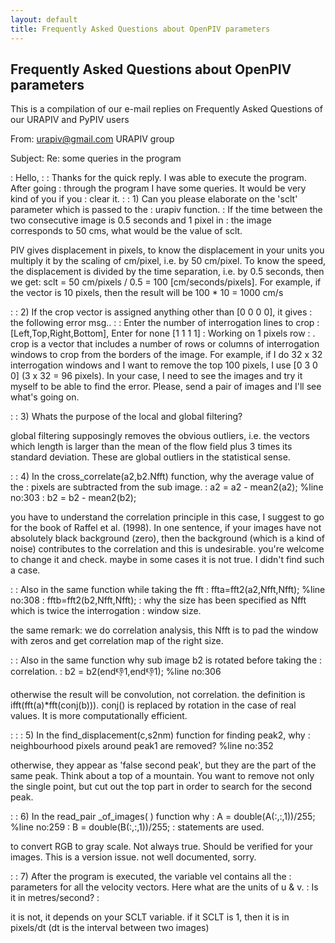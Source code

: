 ```yaml
---
layout: default
title: Frequently Asked Questions about OpenPIV parameters
---
```

## Frequently Asked Questions about OpenPIV parameters


This is a compilation of our e-mail replies on Frequently Asked Questions of our URAPIV and PyPIV users

From: urapiv@gmail.com URAPIV group

Subject: Re: some queries in the program

: Hello,
:
: Thanks for the quick reply. I was able to execute the program. After going
: through the program I have some queries. It would be very kind of you if you
: clear it.
:
: 1) Can you please elaborate on the 'sclt' parameter which is passed to the
: urapiv function.
: If the time between the two consecutive image is 0.5 seconds and 1 pixel in
: the image corresponds to 50 cms, what would be the value of sclt.

PIV gives displacement in pixels, to know the displacement in your
units you multiply it by the scaling of cm/pixel, i.e. by 50 cm/pixel.
To know the speed, the displacement is divided by the time separation,
i.e. by 0.5 seconds, then we get: sclt = 50 cm/pixels / 0.5 = 100
[cm/seconds/pixels]. For example, if the vector is 10 pixels, then the
result will be 100 * 10 = 1000 cm/s

:
: 2) If the crop vector is assigned anything other than [0 0 0 0], it gives
: the following error msg..
:
: Enter the number of interrogation lines to crop
:  [Left,Top,Right,Bottom], Enter for none    [1 1 1 1]
:  Working on 1 pixels row
: .
crop is a vector that includes a number of rows or columns of interrogation windows to crop
from the borders of the image. For example, if I do 32 x 32
interrogation windows and I want to remove the top 100 pixels, I use
[0 3 0 0] (3 x 32 = 96 pixels). In your case, I need to see the images
and try it myself to be able to find the error. Please, send a pair of
images and I'll see what's going on.

:
: 3) Whats the purpose of the local and global filtering?

global filtering supposingly removes the obvious outliers, i.e. the
vectors which length is larger than the mean of the flow field plus 3
times its standard deviation. These are global outliers in the
statistical sense.

:
: 4) In the cross_correlate(a2,b2.Nfft) function, why the average value of the
: pixels are subtracted from the sub image.
: a2 = a2 - mean2(a2);         %line no:303
: b2 = b2 - mean2(b2);

you have to understand the correlation principle in this case, I
suggest to go for the book of Raffel et al. (1998). In one sentence, if your images
have not absolutely black background (zero), then the background
(which is a kind of noise) contributes to the correlation and this is
undesirable. you're welcome to change it and check. maybe in some
cases it is not true. I didn't find such a case.

:
: Also in the same function while taking the fft
: ffta=fft2(a2,Nfft,Nfft);            %line no:308
: fftb=fft2(b2,Nfft,Nfft);
: why the size has been specified as Nfft which is twice the interrogation
: window size.

the same remark: we do correlation analysis, this Nfft is to pad the
window with zeros and get correlation map of the right size.

:
: Also in the same function why sub image b2 is rotated before taking the
: correlation.
: b2 = b2(end:-1:1,end:-1:1);         %line no:306

otherwise the result will be convolution, not correlation. the
definition is ifft(fft(a)*fft(conj(b))). conj() is replaced by
rotation in the case of real values. It is more computationally
efficient.

:
:
: 5) In the find_displacement(c,s2nm) function for finding peak2, why
: neighbourhood pixels around peak1 are removed?   %line no:352

otherwise, they appear as 'false second peak', but they are the part
of the same peak. Think about a top of a mountain. You want to remove
not only the single point, but cut out the top part in order to search
for the second peak.

:
: 6) In the read_pair _of_images( ) function why
:   A = double(A(:,:,1))/255;           %line no:259
:   B = double(B(:,:,1))/255;
: statements are used.

to convert RGB to gray scale. Not always true. Should be verified for
your images. This is a version issue. not well documented, sorry.

:
: 7) After the program is executed, the variable vel contains all the
: parameters for all the velocity vectors. Here what are the units of u & v.
: Is it in metres/second?
:

it is not, it depends on your SCLT variable. if it SCLT is 1, then it
is in pixels/dt (dt is the interval between two images)